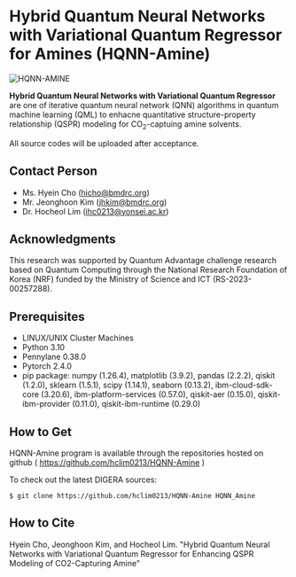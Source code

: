 # Hybrid Quantum Neural Networks with Variational Quantum Regressor for Amines (HQNN-Amine)
![HQNN-AMINE](https://github.com/user-attachments/assets/187a843f-f5ac-4344-aded-44a60649717f)

**Hybrid Quantum Neural Networks with Variational Quantum Regressor** are one of iterative quantum neural network (QNN) algorithms in quantum machine learning (QML) to enhacne quantitative structure-property relationship (QSPR) modeling for CO<sub>2</sub>-captuing amine solvents.

All source codes will be uploaded after acceptance.

Contact Person
--------------
* Ms. Hyein Cho (hicho@bmdrc.org)
* Mr. Jeonghoon Kim (jhkim@bmdrc.org)
* Dr. Hocheol Lim (ihc0213@yonsei.ac.kr)

Acknowledgments
---------------
This research was supported by Quantum Advantage challenge research based on 
Quantum Computing through the National Research Foundation of Korea (NRF) 
funded by the Ministry of Science and ICT (RS-2023-00257288).

Prerequisites
-------------
* LINUX/UNIX Cluster Machines
* Python 3.10
* Pennylane 0.38.0
* Pytorch 2.4.0
* pip package: numpy (1.26.4), matplotlib (3.9.2), pandas (2.2.2), qiskit (1.2.0), sklearn (1.5.1), scipy (1.14.1), seaborn (0.13.2), ibm-cloud-sdk-core (3.20.6), ibm-platform-services (0.57.0), qiskit-aer (0.15.0), qiskit-ibm-provider (0.11.0), qiskit-ibm-runtime (0.29.0)

How to Get
----------
HQNN-Amine program is available through the repositories hosted on
github ( https://github.com/hclim0213/HQNN-Amine )

To check out the latest DIGERA sources:

   `$ git clone https://github.com/hclim0213/HQNN-Amine HQNN_Amine`

How to Cite
----------
Hyein Cho, Jeonghoon Kim, and Hocheol Lim. "Hybrid Quantum Neural Networks with Variational Quantum Regressor for Enhancing QSPR Modeling of CO2-Capturing Amine"
